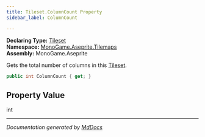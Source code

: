 ```yaml
---
title: Tileset.ColumnCount Property
sidebar_label: ColumnCount

---
```


**Declaring Type:** [Tileset](../)  
**Namespace:** [MonoGame.Aseprite.Tilemaps](../../)  
**Assembly:** MonoGame.Aseprite

Gets the total number of columns in this [Tileset](../).

```csharp
public int ColumnCount { get; }
```

## Property Value

int

___

*Documentation generated by [MdDocs](https://github.com/ap0llo/mddocs)*
